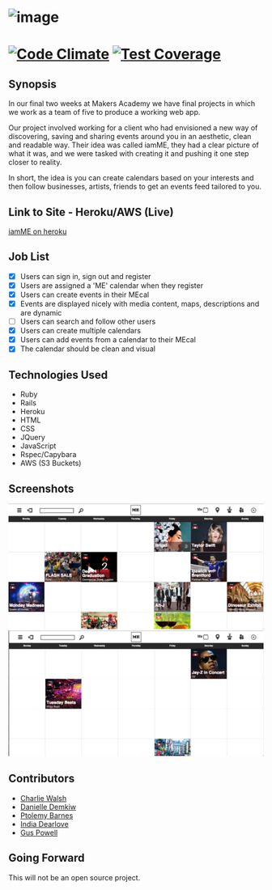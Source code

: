 ![image](https://raw.githubusercontent.com/indiadearlove/iamME/master/app/assets/images/iamME.png)
==================
[![Code Climate](https://codeclimate.com/github/ciawalsh/iamME/badges/gpa.svg)](https://codeclimate.com/github/ciawalsh/iamME) [![Test Coverage](https://codeclimate.com/github/ciawalsh/iamME/badges/coverage.svg)](https://codeclimate.com/github/ciawalsh/iamME)
==================
## Synopsis

In our final two weeks at Makers Academy we have final projects in which we work as a team of five to produce a working web app.

Our project involved working for a client who had envisioned a new way of discovering, saving and sharing events around you in an aesthetic, clean and readable way. Their idea was called iamME, they had a clear picture of what it was, and we were tasked with creating it and pushing it one step closer to reality.

In short, the idea is you can create calendars based on your interests and then follow businesses, artists, friends to get an events feed tailored to you.

## Link to Site - Heroku/AWS (Live)

[iamME on heroku](http://i-am-me.herokuapp.com/users/sign_in)

## Job List

- [x] Users can sign in, sign out and register
- [x] Users are assigned a 'ME' calendar when they register
- [x] Users can create events in their MEcal
- [x] Events are displayed nicely with media content, maps, descriptions and are dynamic
- [ ] Users can search and follow other users
- [x] Users can create multiple calendars
- [x] Users can add events from a calendar to their MEcal
- [x] The calendar should be clean and visual

## Technologies Used

- Ruby
- Rails
- Heroku
- HTML
- CSS
- JQuery
- JavaScript
- Rspec/Capybara
- AWS (S3 Buckets)

## Screenshots

![image](https://raw.githubusercontent.com/indiadearlove/iamME/master/app/assets/images/screenshot1.png)
![image](https://raw.githubusercontent.com/indiadearlove/iamME/master/app/assets/images/screenshot3.png)

## Contributors

- [Charlie Walsh](https://github.com/ciawalsh) 
- [Danielle Demkiw](https://github.com/ddemkiw)
- [Ptolemy Barnes](https://github.com/ptolemybarnes)
- [India Dearlove](https://github.com/indiadearlove)
- [Gus Powell](https://github.com/guspowell)
 
## Going Forward

This will not be an open source project. 
